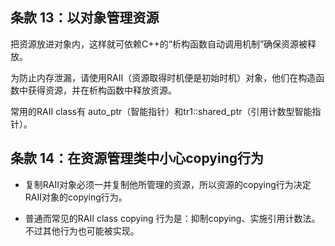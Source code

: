 ## 条款 13：以对象管理资源

把资源放进对象内，这样就可依赖C++的“析构函数自动调用机制”确保资源被释放。

为防止内存泄漏，请使用RAII（资源取得时机便是初始时机）对象，他们在构造函数中获得资源，并在析构函数中释放资源。

常用的RAII class有 auto_ptr（智能指针）和tr1::shared_ptr（引用计数型智能指针）。



## 条款 14：在资源管理类中小心copying行为

- 复制RAII对象必须一并复制他所管理的资源，所以资源的copying行为决定RAII对象的copying行为。

- 普通而常见的RAII class copying 行为是：抑制copying、实施引用计数法。不过其他行为也可能被实现。

